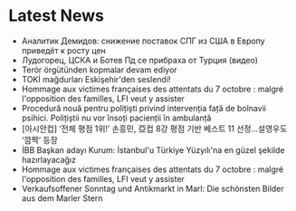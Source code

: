 # Latest News
-  Аналитик Демидов: снижение поставок СПГ из США в Европу приведёт к росту цен
-  Лудогорец, ЦСКА и Ботев Пд се прибраха от Турция (видео)
-  Terör örgütünden kopmalar devam ediyor
-  TOKİ mağdurları Eskişehir'den seslendi!
-  Hommage aux victimes françaises des attentats du 7 octobre : malgré l'opposition des familles, LFI veut y assister
-  Procedură nouă pentru polițiști privind intervenția față de bolnavii psihici. Polițiștii nu vor însoți pacienții în ambulanță
-  [아시안컵] ‘전체 평점 1위!’ 손흥민, 亞컵 8강 평점 기반 베스트 11 선정…설영우도 ‘깜짝’ 등장
-  İBB Başkan adayı Kurum: İstanbul'u Türkiye Yüzyılı'na en güzel şekilde hazırlayacağız
-  Hommage aux victimes françaises des attentats du 7 octobre : malgré l'opposition des familles, LFI veut y assister
-  Verkaufsoffener Sonntag und Antikmarkt in Marl: Die schönsten Bilder aus dem Marler Stern
